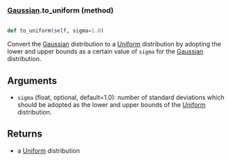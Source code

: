 ### [Gaussian](Gaussian.md).to_uniform (method)


```py

def to_uniform(self, sigma=1.0)

```



Convert the [Gaussian](Gaussian.md) distribution to a [Uniform](Uniform.md) distribution by
adopting the lower and upper bounds as a certain value of `sigma`
for the [Gaussian](Gaussian.md) distribution.

Arguments
----------
* `sigma` (float, optional, default=1.0): number of standard deviations
    which should be adopted as the lower and upper bounds of the
    [Uniform](Uniform.md) distribution.

Returns
---------
* a [Uniform](Uniform.md) distribution


